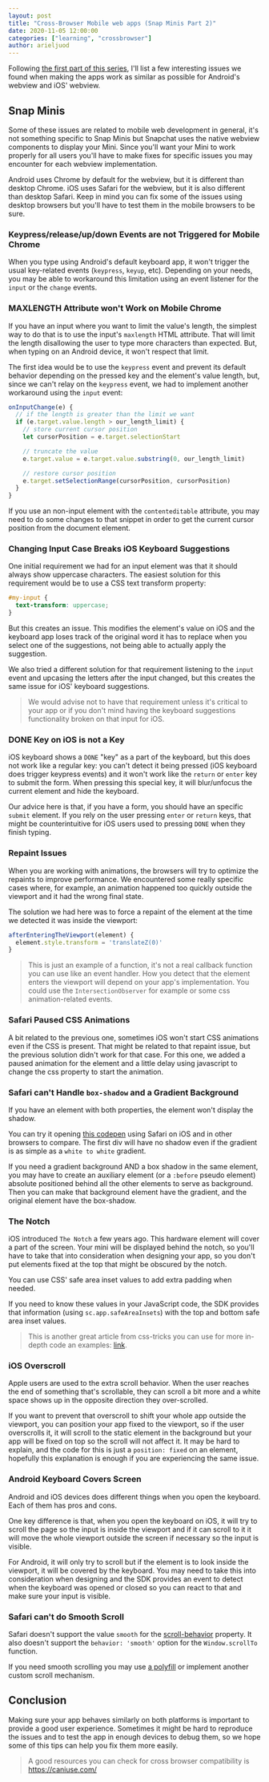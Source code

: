 ```yaml
---
layout: post
title: "Cross-Browser Mobile web apps (Snap Minis Part 2)"
date: 2020-11-05 12:00:00
categories: ["learning", "crossbrowser"]
author: arieljuod
---
```


Following [the first part of this series](https://www.ombulabs.com/blog/learning/creating-a-snapchat-mini.html), I'll list a few interesting issues we found when making the apps work as similar as possible for Android's webview and iOS' webview.

<!--more-->

## Snap Minis

Some of these issues are related to mobile web development in general, it's not something specific to Snap Minis but Snapchat uses the native webview components to display your Mini. Since you'll want your Mini to work properly for all users you'll have to make fixes for specific issues you may encounter for each webview implementation.

Android uses Chrome by default for the webview, but it is different than desktop Chrome. iOS uses Safari for the webview, but it is also different than desktop Safari. Keep in mind you can fix some of the issues using desktop browsers but you'll have to test them in the mobile browsers to be sure.

### Keypress/release/up/down Events are not Triggered for Mobile Chrome

When you type using Android's default keyboard app, it won't trigger the usual key-related events (`keypress`, `keyup`, etc). Depending on your needs, you may be able to workaround this limitation using an event listener for the `input` or the `change` events.

### MAXLENGTH Attribute won't Work on Mobile Chrome

If you have an input where you want to limit the value's length, the simplest way to do that is to use the input's `maxlength` HTML attribute. That will limit the length disallowing the user to type more characters than expected. But, when typing on an Android device, it won't respect that limit.

The first idea would be to use the `keypress` event and prevent its default behavior depending on the pressed key and the element's value length, but, since we can't relay on the `keypress` event, we had to implement another workaround using the `input` event:

```javascript
onInputChange(e) {
  // if the length is greater than the limit we want
  if (e.target.value.length > our_length_limit) {
    // store current cursor position
    let cursorPosition = e.target.selectionStart

    // truncate the value
    e.target.value = e.target.value.substring(0, our_length_limit)

    // restore cursor position
    e.target.setSelectionRange(cursorPosition, cursorPosition)
  }
}
```

If you use an non-input element with the `contenteditable` attribute, you may need to do some changes to that snippet in order to get the current cursor position from the document element.

### Changing Input Case Breaks iOS Keyboard Suggestions

One initial requirement we had for an input element was that it should always show uppercase characters. The easiest solution for this requirement would be to use a CSS text transform property:

```css
#my-input {
  text-transform: uppercase;
}
```

But this creates an issue. This modifies the element's value on iOS and the keyboard app loses track of the original word it has to replace when you select one of the suggestions, not being able to actually apply the suggestion.

We also tried a different solution for that requirement listening to the `input` event and upcasing the letters after the input changed, but this creates the same issue for iOS' keyboard suggestions.

> We would advise not to have that requirement unless it's critical to your app or if you don't mind having the keyboard suggestions functionality broken on that input for iOS.

### DONE Key on iOS is not a Key

iOS keyboard shows a `DONE` "key" as a part of the keyboard, but this does not work like a regular key: you can't detect it being pressed (iOS keyboard does trigger keypress events) and it won't work like the `return` or `enter` key to submit the form. When pressing this special key, it will blur/unfocus the current element and hide the keyboard.

Our advice here is that, if you have a form, you should have an specific `submit` element. If you rely on the user pressing `enter` or `return` keys, that might be counterintuitive for iOS users used to pressing `DONE` when they finish typing.

### Repaint Issues

When you are working with animations, the browsers will try to optimize the repaints to improve performance. We encountered some really specific cases where, for example, an animation happened too quickly outside the viewport and it had the wrong final state.

The solution we had here was to force a repaint of the element at the time we detected it was inside the viewport:

```javascript
afterEnteringTheViewport(element) {
  element.style.transform = 'translateZ(0)'
}
```

> This is just an example of a function, it's not a real callback function you can use like an event handler. How you detect that the element enters the viewport will depend on your app's implementation. You could use the `IntersectionObserver` for example or some css animation-related events.

### Safari Paused CSS Animations

A bit related to the previous one, sometimes iOS won't start CSS animations even if the CSS is present. That might be related to that repaint issue, but the previous solution didn't work for that case. For this one, we added a paused animation for the element and a little delay using javascript to change the css property to start the animation.

### Safari can't Handle `box-shadow` and a Gradient Background

If you have an element with both properties, the element won't display the shadow.

You can try it opening [this codepen](https://codepen.io/arieljuod/pen/JjGjGEg) using Safari on iOS and in other browsers to compare. The first div will have no shadow even if the gradient is as simple as a `white to white` gradient.

If you need a gradient background AND a box shadow in the same element, you may have to create an auxiliary element (or a `:before` pseudo element) absolute positioned behind all the other elements to serve as background. Then you can make that background element have the gradient, and the original element have the box-shadow.

### The Notch

iOS introduced `The Notch` a few years ago. This hardware element will cover a part of the screen. Your mini will be displayed behind the notch, so you'll have to take that into consideration when designing your app, so you don't put elements fixed at the top that might be obscured by the notch.

You can use CSS' safe area inset values to add extra padding when needed.

If you need to know these values in your JavaScript code, the SDK provides that information (using `sc.app.safeAreaInsets`) with the top and bottom safe area inset values.

> This is another great article from css-tricks you can use for more in-depth code an examples: [link](https://css-tricks.com/the-notch-and-css/).

### iOS Overscroll

Apple users are used to the extra scroll behavior. When the user reaches the end of something that's scrollable, they can scroll a bit more and a white space shows up in the opposite direction they over-scrolled.

If you want to prevent that overscroll to shift your whole app outside the viewport, you can position your app fixed to the viewport, so if the user overscrolls it, it will scroll to the static element in the background but your app will be fixed on top so the scroll will not affect it. It may be hard to explain, and the code for this is just a `position: fixed` on an element, hopefully this explanation is enough if you are experiencing the same issue.

### Android Keyboard Covers Screen

Android and iOS devices does different things when you open the keyboard. Each of them has pros and cons.

One key difference is that, when you open the keyboard on iOS, it will try to scroll the page so the input is inside the viewport and if it can scroll to it it will move the whole viewport outside the screen if necessary so the input is visible.

For Android, it will only try to scroll but if the element is to look inside the viewport, it will be covered by the keyboard. You may need to take this into consideration when designing and the SDK provides an event to detect when the keyboard was opened or closed so you can react to that and make sure your input is visible.

### Safari can't do Smooth Scroll

Safari doesn't support the value `smooth` for the [scroll-behavior](https://developer.mozilla.org/en-US/docs/Web/CSS/scroll-behavior) property. It also doesn't support the `behavior: 'smooth'` option for the `Window.scrollTo` function.

If you need smooth scrolling you may use [a polyfill](https://www.npmjs.com/package/smoothscroll-polyfill) or implement another custom scroll mechanism.

## Conclusion

Making sure your app behaves similarly on both platforms is important to provide a good user experience. Sometimes it might be hard to reproduce the issues and to test the app in enough devices to debug them, so we hope some of this tips can help you fix them more easily.

> A good resources you can check for cross browser compatibility is https://caniuse.com/
